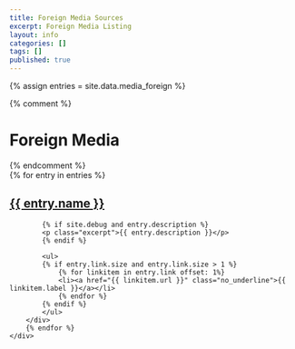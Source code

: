 ```yaml
---
title: Foreign Media Sources
excerpt: Foreign Media Listing
layout: info
categories: []
tags: []
published: true
---
```


{% assign entries = site.data.media_foreign %}
<div class="section_container">
<div class="container">
<div class="block block_default_fonts">
    {% comment %}
    <h1>Foreign Media</h1>
    {% endcomment %}
    <div class="entries">
        {% for entry in entries %}
        <div class="entry">
            <h2><a href="{{ entry.link[0].url }}">{{ entry.name }}</a></h2>

            {% if site.debug and entry.description %}
            <p class="excerpt">{{ entry.description }}</p>
            {% endif %}

            <ul>
            {% if entry.link.size and entry.link.size > 1 %}
                {% for linkitem in entry.link offset: 1%}
                <li><a href="{{ linkitem.url }}" class="no_underline">{{ linkitem.label }}</a></li>
                {% endfor %}
            {% endif %}
            </ul>
        </div>
        {% endfor %}
    </div>
</div>
</div>
</div>
